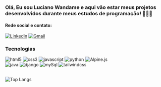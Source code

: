 ### Olá, Eu sou Luciano Wandame e aqui vão estar meus projetos desenvolvidos durante meus estudos de programação! 👨🏽‍💻

#### Rede social e contato:

[![Linkedin](https://img.shields.io/badge/LinkedIn-0077B5?style=for-the-badge&logo=linkedin&logoColor=white)](https://br.linkedin.com/in/luciano-holz-wandame-filho-03132a2a1)
[![Gmail](https://img.shields.io/badge/Gmail-D14836?style=for-the-badge&logo=gmail&logoColor=white)](mailto:luwandame@gmail.com)

### Tecnologias 
<div style="align:center">
<img alt="html5" src="https://img.shields.io/badge/HTML5-E34F26?style=for-the-badge&logo=html5&logoColor=white"/>
<img alt="css3" src="https://img.shields.io/badge/CSS3-1572B6?style=for-the-badge&logo=css3&logoColor=white"/>
<img alt="javascript" src="https://img.shields.io/badge/JavaScript-F7DF1E?style=for-the-badge&logo=javascript&logoColor=black"/>
<img alt="python" src="https://img.shields.io/badge/python-3670A0?style=for-the-badge&logo=python&logoColor=ffdd54">
<img alt="Alpine.js" src="https://img.shields.io/badge/Alpine.js-8BC0D0?style=for-the-badge&logo=alpine.js&logoColor=white">
<br>
<img alt="java" src="https://img.shields.io/badge/java-%23ED8B00.svg?style=for-the-badge&logo=openjdk&logoColor=white">
<img alt="django" src="https://img.shields.io/badge/django-%23092E20.svg?style=for-the-badge&logo=django&logoColor=white">
<img alt="mySql" src="https://img.shields.io/badge/mysql-4479A1.svg?style=for-the-badge&logo=mysql&logoColor=white">
<img alt="tailwindcss" src="https://img.shields.io/badge/tailwindcss-38B2AC.svg?style=for-the-badge&logo=tailwindcss&logoColor=white">
</div>
<br>

![Top Langs](https://github-readme-stats.vercel.app/api/top-langs/?username=lucianowandame7&layout=compact)

